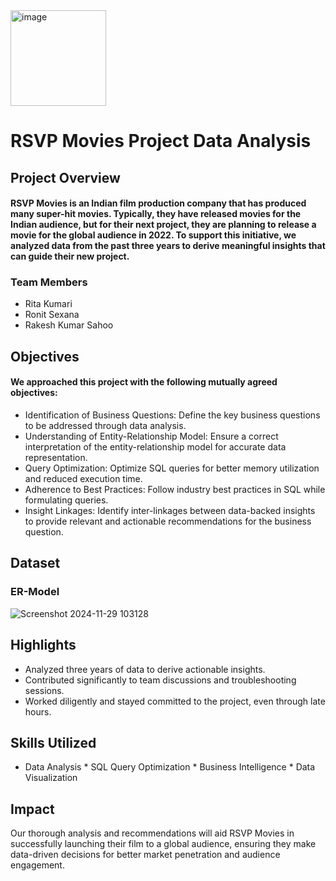 
<img width="153" alt="image" src="https://github.com/user-attachments/assets/5a3e487e-6267-466f-90c6-0cb1314da9e2">

# RSVP Movies Project Data Analysis

## Project Overview

#### RSVP Movies is an Indian film production company that has produced many super-hit movies. Typically, they have released movies for the Indian audience, but for their next project, they are planning to release a movie for the global audience in 2022. To support this initiative, we analyzed data from the past three years to derive meaningful insights that can guide their new project.

### Team Members
* Rita Kumari
* Ronit Sexana
* Rakesh Kumar Sahoo

## Objectives

#### We approached this project with the following mutually agreed objectives:

* Identification of Business Questions: Define the key business questions to be addressed through data analysis.
* Understanding of Entity-Relationship Model: Ensure a correct interpretation of the entity-relationship model for accurate data representation.
* Query Optimization: Optimize SQL queries for better memory utilization and reduced execution time.
* Adherence to Best Practices: Follow industry best practices in SQL while formulating queries.
* Insight Linkages: Identify inter-linkages between data-backed insights to provide relevant and actionable recommendations for the business question.

## Dataset

### ER-Model

![Screenshot 2024-11-29 103128](https://github.com/user-attachments/assets/733a8d72-48e8-4ba0-915d-64bf4ad6851c)

## Highlights

* Analyzed three years of data to derive actionable insights.
* Contributed significantly to team discussions and troubleshooting sessions.
* Worked diligently and stayed committed to the project, even through late hours.

## Skills Utilized

* Data Analysis * SQL Query Optimization * Business Intelligence * Data Visualization

## Impact
Our thorough analysis and recommendations will aid RSVP Movies in successfully launching their film to a global audience, ensuring they make data-driven decisions for better market penetration and audience engagement.
